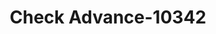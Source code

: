 ---
f_zip-code: 54449
f_state-code: WI
title: Check Advance-10342
f_phone: 715-389-8192
f_city-only: Marshfield
f_address: 208 East Upham Street Marshfield
f_location-unique-id: '10342'
slug: check-advance-10342
updated-on: '2024-05-30T13:46:58.046Z'
created-on: '2024-05-30T13:36:59.803Z'
published-on: '2024-05-30T13:54:32.469Z'
f_city-state: cms/city/marshfield-wi.md
f_company: cms/company/check-advance.md
f_state: cms/state/wisconsin.md
layout: '[payday-loan].html'
tags: payday-loan
---